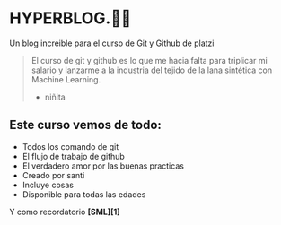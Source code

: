 # HYPERBLOG.💙💙
Un blog increible para el curso de Git y Github de platzi
> El curso de git y github es lo que me hacia falta para triplicar mi salario y lanzarme a la industria del tejido de la lana sintética con Machine Learning.
> - niñita

## Este curso vemos de todo:
* Todos los comando de git
* El flujo de trabajo de github
* El verdadero amor por las buenas practicas
* Creado por santi
* Incluye cosas
* Disponible para todas las edades

Y como recordatorio **[SML][1]**